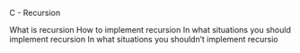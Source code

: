 C - Recursion


What is recursion
How to implement recursion
In what situations you should implement recursion
In what situations you shouldn’t implement recursio
